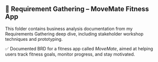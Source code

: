 ## 📌 Requirement Gathering – MoveMate Fitness App

This folder contains business analysis documentation from my Requirements Gathering deep dive, including stakeholder workshop 
techniques and prototyping.

✅ Documented BRD for a fitness app called *MoveMate*, aimed at helping users track fitness goals, monitor progress, and stay 
motivated.
